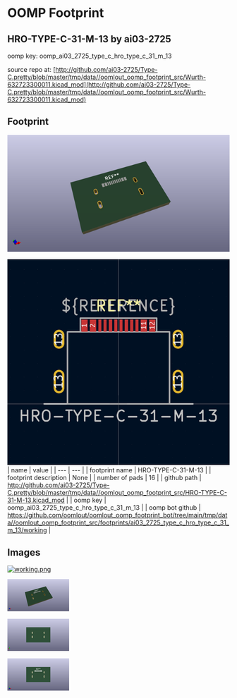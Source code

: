 # OOMP Footprint  
## HRO-TYPE-C-31-M-13  by ai03-2725  
  
oomp key: oomp_ai03_2725_type_c_hro_type_c_31_m_13  
  
source repo at: [http://github.com/ai03-2725/Type-C.pretty/blob/master/tmp/data//oomlout_oomp_footprint_src/Wurth-632723300011.kicad_mod](http://github.com/ai03-2725/Type-C.pretty/blob/master/tmp/data//oomlout_oomp_footprint_src/Wurth-632723300011.kicad_mod)  
## Footprint  
  
[![working_kicad_pcb_3d.png](working_kicad_pcb_3d_600.png)](working_kicad_pcb_3d.png)  
  
[![working.png](working_600.png)](working.png)  
| name | value | 
| --- | --- | 
| footprint name | HRO-TYPE-C-31-M-13 | 
| footprint description | None | 
| number of pads | 16 | 
| github path | http://github.com/ai03-2725/Type-C.pretty/blob/master/tmp/data//oomlout_oomp_footprint_src/HRO-TYPE-C-31-M-13.kicad_mod | 
| oomp key | oomp_ai03_2725_type_c_hro_type_c_31_m_13 | 
| oomp bot github | https://github.com/oomlout/oomlout_oomp_footprint_bot/tree/main/tmp/data//oomlout_oomp_footprint_src/footprints/ai03_2725_type_c_hro_type_c_31_m_13/working | 
## Images  
  
[![working.png](working_140.png)](working.png)  
  
[![working_kicad_pcb_3d.png](working_kicad_pcb_3d_140.png)](working_kicad_pcb_3d.png)  
  
[![working_kicad_pcb_3d_back.png](working_kicad_pcb_3d_back_140.png)](working_kicad_pcb_3d_back.png)  
  
[![working_kicad_pcb_3d_front.png](working_kicad_pcb_3d_front_140.png)](working_kicad_pcb_3d_front.png)  
